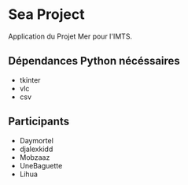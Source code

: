# Sea Project
Application du Projet Mer pour l'IMTS.
## Dépendances Python nécéssaires
* tkinter
* vlc
* csv
## Participants
* Daymortel
* djalexkidd
* Mobzaaz
* UneBaguette
* Lihua
